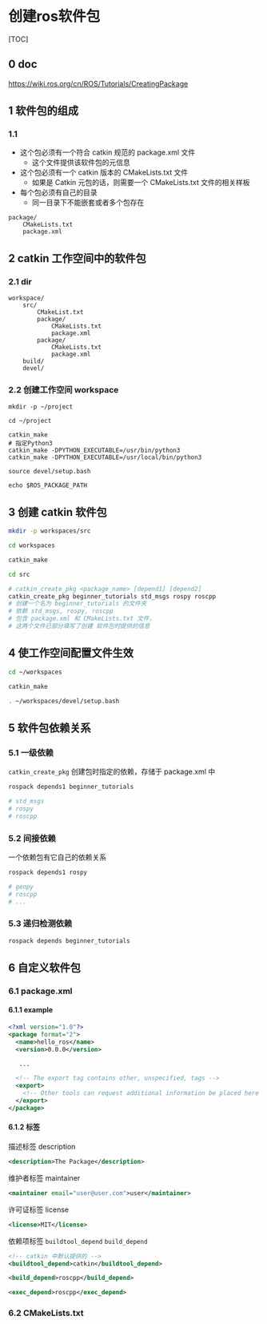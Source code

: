 # 创建ros软件包

[TOC]

## 0 doc

<https://wiki.ros.org/cn/ROS/Tutorials/CreatingPackage>

## 1 软件包的组成

### 1.1

- 这个包必须有一个符合 catkin 规范的 package.xml 文件
  - 这个文件提供该软件包的元信息
- 这个包必须有一个 catkin 版本的 CMakeLists.txt 文件
  - 如果是 Catkin 元包的话，则需要一个 CMakeLists.txt 文件的相关样板
- 每个包必须有自己的目录
  - 同一目录下不能嵌套或者多个包存在

```text
package/
    CMakeLists.txt
    package.xml
```

## 2 catkin 工作空间中的软件包

### 2.1 dir

```text
workspace/
    src/
        CMakeList.txt
        package/
            CMakeLists.txt
            package.xml
        package/
            CMakeLists.txt
            package.xml
    build/
    devel/
```

### 2.2 创建工作空间 workspace

```text
mkdir -p ~/project

cd ~/project

catkin_make
# 指定Python3
catkin_make -DPYTHON_EXECUTABLE=/usr/bin/python3
catkin_make -DPYTHON_EXECUTABLE=/usr/local/bin/python3

source devel/setup.bash

echo $ROS_PACKAGE_PATH
```

## 3 创建 catkin 软件包

```bash
mkdir -p workspaces/src

cd workspaces

catkin_make

cd src

# catkin_create_pkg <package_name> [depend1] [depend2]
catkin_create_pkg beginner_tutorials std_msgs rospy roscpp
# 创建一个名为 beginner_tutorials 的文件夹
# 依赖 std_msgs, rospy, roscpp
# 包含 package.xml 和 CMakeLists.txt 文件，
# 这两个文件已部分填写了创建 软件包时提供的信息

```

## 4 使工作空间配置文件生效

```bash
cd ~/workspaces

catkin_make

. ~/workspaces/devel/setup.bash
```

## 5 软件包依赖关系

### 5.1 一级依赖

`catkin_create_pkg` 创建包时指定的依赖，存储于 package.xml 中

```bash
rospack depends1 beginner_tutorials

# std_msgs
# rospy
# roscpp
```

### 5.2 间接依赖

一个依赖包有它自己的依赖关系

```bash
rospack depends1 rospy

# genpy
# roscpp
# ...
```

### 5.3 递归检测依赖

```bash
rospack depends beginner_tutorials
```

## 6 自定义软件包

### 6.1 package.xml

#### 6.1.1 example

```xml
<?xml version="1.0"?>
<package format="2">
  <name>hello_ros</name>
  <version>0.0.0</version>

   ...

  <!-- The export tag contains other, unspecified, tags -->
  <export>
    <!-- Other tools can request additional information be placed here -->
  </export>
</package>
```

#### 6.1.2 标签

描述标签 description

```xml
<description>The Package</description>
```

维护者标签 maintainer

```xml
<maintainer email="user@user.com">user</maintainer>
```

许可证标签 license

```xml
<license>MIT</license>
```

依赖项标签 `buildtool_depend` `build_depend`

```xml
<!-- catkin 中默认提供的 -->
<buildtool_depend>catkin</buildtool_depend>

<build_depend>roscpp</build_depend>

<exec_depend>roscpp</exec_depend>
```

### 6.2 CMakeLists.txt
